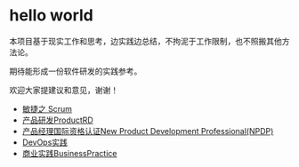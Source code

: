 # hello world

本项目基于现实工作和思考，边实践边总结，不拘泥于工作限制，也不照搬其他方法论。

期待能形成一份软件研发的实践参考。

欢迎大家提建议和意见，谢谢！

* [敏捷之 Scrum](./Scrum)
* [产品研发ProductRD](./ProductRD)
* [产品经理国际资格认证New Product Development Professional(NPDP)](./NPDP)
* [DevOps实践](DevOps)
* [商业实践BusinessPractice](./BusinessPractice)